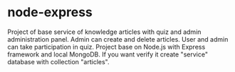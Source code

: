 # node-express
Project of base service of knowledge articles with quiz and admin administration panel. Admin can create and delete articles. User and admin can take participation in quiz.
Project base on Node.js with Express framework and local MongoDB. If you want verify it create "service" database with collection "articles".
